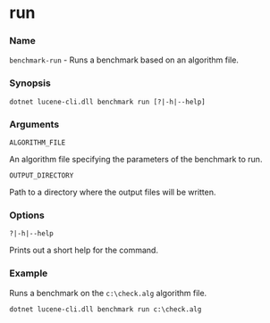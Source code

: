 ﻿# run

### Name

`benchmark-run` - Runs a benchmark based on an algorithm file.

### Synopsis

<code>dotnet lucene-cli.dll benchmark run [?|-h|--help]</code>

### Arguments

`ALGORITHM_FILE`

An algorithm file specifying the parameters of the benchmark to run.

`OUTPUT_DIRECTORY`

Path to a directory where the output files will be written.

### Options

`?|-h|--help`

Prints out a short help for the command.

### Example

Runs a benchmark on the `c:\check.alg` algorithm file.

<code>dotnet lucene-cli.dll benchmark run c:\check.alg</code>
